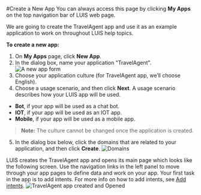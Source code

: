 <!-- 
NavPath: LUIS API
LinkLabel: Create-new-app
Url: LUIS-api/documentation/home
Weight: 95
-->

#Create a New App
You can always access this page by clicking **My Apps** on the top navigation bar of LUIS web page.

We are going to create the TravelAgent app and use it as an example application to work on throughout LUIS help topics.

**To create a new app:**

1.	On **My Apps** page, click **New App**.
2.	In the dialog box, name your application "TravelAgent".
![A new app form](/images/NewApp-Form.jpg)
3. Choose your application culture (for TravelAgent app, we’ll choose English).
4. Choose a usage scenario, and then click **Next**.
 A usage scenario describes how your LUIS app will be used.
  - **Bot**, if your app will be used as a chat bot.
  - **IOT**, if your app will be used as an IOT app.
  - **Mobile**, if your app will be used as a mobile app.
  
  >  **Note:** The culture cannot be changed once the application is created. 
  
5. In the dialog box below, click the domains that are related to your application, and then click **Create**.
![Domains](/images/NewApp-Domains.jpg)

LUIS creates the TravelAgent app and opens its main page which looks like the following screen. Use the navigation links in the left panel to move through your app pages to define data and work on your app. Your first task in the app is to add intents. For more info on how to add intents, see [Add intents](Add-intents.md).
  ![TravelAgent app created and Opened](/images/AppCreated&Opened.jpg)
